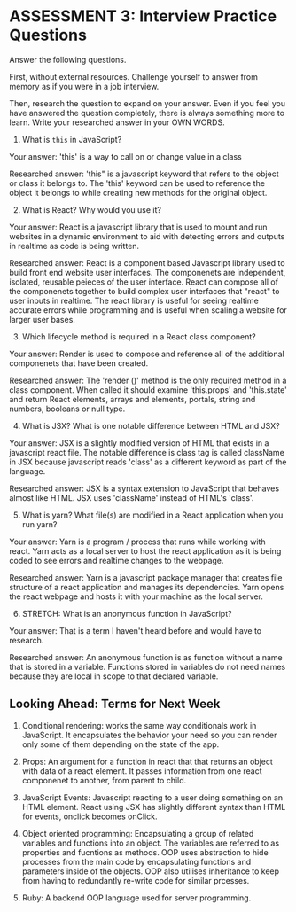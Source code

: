 # ASSESSMENT 3: Interview Practice Questions

Answer the following questions.

First, without external resources. Challenge yourself to answer from memory as if you were in a job interview.

Then, research the question to expand on your answer. Even if you feel you have answered the question completely, there is always something more to learn. Write your researched answer in your OWN WORDS.


1. What is `this` in JavaScript?

  Your answer: 'this' is  a way to call on or change value in a class

  Researched answer:  'this" is a javascript keyword that refers to the object or class it belongs to. The 'this' keyword can be used to reference the object it belongs to while creating new methods for the original object. 



2. What is React? Why would you use it?

  Your answer: React is a javascript library that is used to mount and run websites in a dynamic environment to aid with detecting errors and outputs in realtime as code is being written. 

  Researched answer: React is a component based Javascript library used to build front end website user interfaces. The componenets are independent, isolated, reusable peieces of the user interface. React can compose all of the componenets together to build complex user interfaces that "react" to user inputs in realtime. The react library is useful for seeing realtime accurate errors while programming and is useful when scaling a website for larger user bases. 



3. Which lifecycle method is required in a React class component?

  Your answer: Render is used to compose and reference all of the additional componenets that have been created. 

  Researched answer: The 'render ()' method is the only required method in a class component. When called it should examine 'this.props' and 'this.state' and return React elements, arrays and elements, portals, string and numbers, booleans or null type. 



4. What is JSX? What is one notable difference between HTML and JSX?

  Your answer: JSX is a slightly modified version of HTML that exists in a javascript react file. The notable difference is class tag is called className in JSX because javascript reads 'class' as a different keyword as part of the language. 

  Researched answer: JSX is a syntax extension to JavaScript that behaves almost like HTML. JSX uses 'className' instead of HTML's 'class'. 



5. What is yarn? What file(s) are modified in a React application when you run yarn?

  Your answer: Yarn is a program / process that runs while working with react. Yarn acts as a local server to host the react application as it is being coded to see errors and realtime changes to the webpage. 

  Researched answer: Yarn is a javascript package manager that creates file structure of a react application and manages its dependencies. Yarn opens the react webpage and hosts it with your machine as the local server. 



6. STRETCH: What is an anonymous function in JavaScript?

  Your answer: That is a term I haven't heard before and would have to research.

  Researched answer: An anonymous function is as function without a name that is stored in a variable. Functions stored in variables do not need names because they are local in scope to that declared variable. 


## Looking Ahead: Terms for Next Week

1. Conditional rendering: works the same way conditionals work in JavaScript. It encapsulates the behavior your need so you can render only some of them depending on the state of the app. 

2. Props: An argument for a function in react that that returns an object with data of a react element. It passes information from one react componenet to another, from parent to child. 

3. JavaScript Events: Javascript reacting to a user doing something on an HTML element. React using JSX has slightly different syntax than HTML for events, onclick becomes onClick. 

4. Object oriented programming: Encapsulating a group of related variables and functions into an object. The variables are referred to as properties and fucntions as methods. OOP uses abstraction to hide processes from the main code by encapsulating functions and parameters inside of the objects. OOP also utilises inheritance to keep from having to redundantly re-write code for similar prcesses. 

5. Ruby: A backend OOP language used for server programming. 
